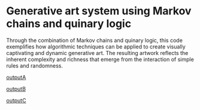 # Generative art system using Markov chains and quinary logic
Through the combination of Markov chains and quinary logic, this code exemplifies how algorithmic techniques can be applied to create visually captivating and dynamic generative art. The resulting artwork reflects the inherent complexity and richness that emerge from the interaction of simple rules and randomness.

[outputA](https://github.com/ccianos/quinarymcgraphics/examples/outputA.png)

[outputB](https://github.com/ccianos/quinarymcgraphics/examples/outputB.png)

[outputC](https://github.com/ccianos/quinarymcgraphics/examples/outputC.png)

